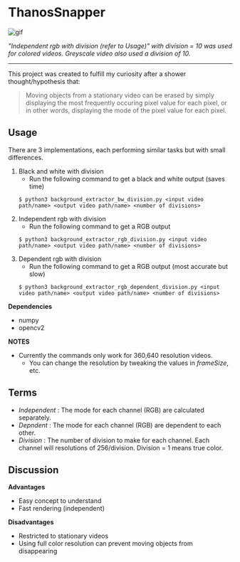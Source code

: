 # ThanosSnapper

![gif](https://github.com/ruke1ire/ThanosSnapper/blob/main/movie.gif "Thanos Snapper")

*"Independent rgb with division (refer to Usage)" with division = 10 was used for colored videos. Greyscale video also used a division of 10.*

---

This project was created to fulfill my curiosity after a shower thought/hypothesis that:

> Moving objects from a stationary video can be erased by simply displaying the most frequently occuring pixel value for each pixel, or in other words, displaying the mode of the pixel value for each pixel.

## Usage

There are 3 implementations, each performing similar tasks but with small differences.

1. Black and white with division
    * Run the following command to get a black and white output (saves time)
    ~~~
    $ python3 background_extractor_bw_division.py <input video path/name> <output video path/name> <number of divisions> 
    ~~~
2. Independent rgb with division
    * Run the following command to get a RGB output 
    ~~~
    $ python3 background_extractor_rgb_division.py <input video path/name> <output video path/name> <number of divisions>
    ~~~
3. Dependent rgb with division
    * Run the following command to get a RGB output (most accurate but slow)
    ~~~
    $ python3 background_extractor_rgb_dependent_division.py <input video path/name> <output video path/name> <number of divisions>
    ~~~

**Dependencies**
- numpy
- opencv2

**NOTES**
- Currently the commands only work for 360,640 resolution videos. 
    - You can change the resolution by tweaking the values in *frameSize*, etc.

## Terms

- *Independent* : The mode for each channel (RGB) are calculated separately.
- *Depndent* : The mode for each channel (RGB) are dependent to each other.
- *Division* : The number of division to make for each channel. Each channel will resolutions of 256/division. Division = 1 means true color.

## Discussion

**Advantages**
- Easy concept to understand
- Fast rendering (independent)

**Disadvantages**
- Restricted to stationary videos
- Using full color resolution can prevent moving objects from disappearing

